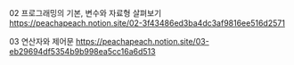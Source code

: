 02 프로그래밍의 기본, 변수와 자료형 살펴보기
https://peachapeach.notion.site/02-3f43486ed3ba4dc3af9816ee516d2571

03 연산자와 제어문
https://peachapeach.notion.site/03-eb29694df5354b9b998ea5cc16a6d513
